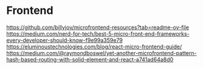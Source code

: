 # Frontend

<https://github.com/billyjov/microfrontend-resources?tab=readme-ov-file>
<https://medium.com/nerd-for-tech/best-5-micro-front-end-frameworks-every-developer-should-know-f9e99a359e79>
<https://eluminoustechnologies.com/blog/react-micro-frontend-guide/>
<https://medium.com/@raymondboswel/yet-another-microfrontend-pattern-hash-based-routing-with-solid-element-and-react-a741ad64a8d0>
